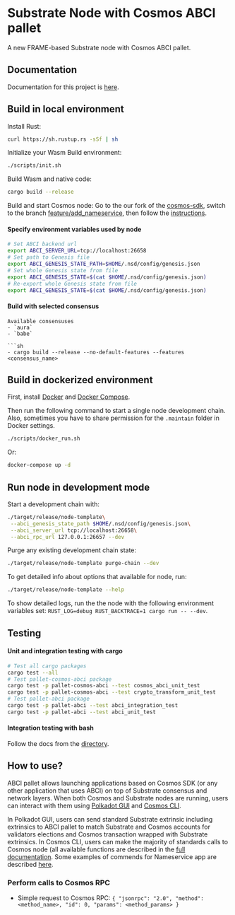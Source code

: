 # Substrate Node with Cosmos ABCI pallet

A new FRAME-based Substrate node with Cosmos ABCI pallet.

## Documentation

Documentation for this project is [here](https://github.com/adoriasoft/polkadot-cosmos-docs).

## Build in local environment

Install Rust:

```sh
curl https://sh.rustup.rs -sSf | sh
```

Initialize your Wasm Build environment:

```sh
./scripts/init.sh
```

Build Wasm and native code:

```sh
cargo build --release
```

Build and start Cosmos node:
Go to the our fork of the [cosmos-sdk](https://github.com/adoriasoft/cosmos-sdk/tree/master), switch to the branch [feature/add_nameservice](https://github.com/adoriasoft/cosmos-sdk/tree/feature/add_nameservice), then follow the [instructions](https://github.com/adoriasoft/cosmos-sdk/tree/feature/add_nameservice/simapp).

#### Specify environment variables used by node

```sh
# Set ABCI backend url
export ABCI_SERVER_URL=tcp://localhost:26658
# Set path to Genesis file
export ABCI_GENESIS_STATE_PATH=$HOME/.nsd/config/genesis.json
# Set whole Genesis state from file
export ABCI_GENESIS_STATE=$(cat $HOME/.nsd/config/genesis.json)
# Re-export whole Genesis state from file
export ABCI_GENESIS_STATE=$(cat $HOME/.nsd/config/genesis.json)
```

#### Build with selected consensus

````
Available consensuses
- `aura`
- `babe`

```sh
- cargo build --release --no-default-features --features <consensus_name>
````

## Build in dockerized environment

First, install [Docker](https://docs.docker.com/get-docker/) and [Docker Compose](https://docs.docker.com/compose/install/).

Then run the following command to start a single node development chain. Also, sometimes you have to share permission for the `.maintain` folder in Docker settings.

```sh
./scripts/docker_run.sh
```

Or:

```sh
docker-compose up -d
```

## Run node in development mode

Start a development chain with:

```sh
./target/release/node-template\
 --abci_genesis_state_path $HOME/.nsd/config/genesis.json\
 --abci_server_url tcp://localhost:26658\
 --abci_rpc_url 127.0.0.1:26657 --dev
```

Purge any existing development chain state:

```sh
./target/release/node-template purge-chain --dev
```

To get detailed info about options that available for node, run:

```sh
./target/release/node-template --help
```

To show detailed logs, run the the node with the following environment variables set: `RUST_LOG=debug RUST_BACKTRACE=1 cargo run -- --dev`.

## Testing

#### Unit and integration testing with cargo

```sh
# Test all cargo packages
cargo test --all
# Test pallet-cosmos-abci package
cargo test -p pallet-cosmos-abci --test cosmos_abci_unit_test
cargo test -p pallet-cosmos-abci --test crypto_transform_unit_test
# Test pallet-abci package
cargo test -p pallet-abci --test abci_integration_test
cargo test -p pallet-abci --test abci_unit_test
```

#### Integration testing with bash

Follow the docs from the [directory](https://github.com/adoriasoft/polkadot_cosmos_integration/tree/master/scripts/integration_tests).


## How to use?

ABCI pallet allows launching applications based on Cosmos SDK (or any other application that uses ABCI) on top of Substrate consensus and network layers. When both Cosmos and Substrate nodes are running, users can interact with them using [Polkadot GUI](https://polkadot.js.org/apps/) and [Cosmos CLI](https://docs.cosmos.network/v0.39/interfaces/cli.html). 

In Polkadot GUI, users can send standard Substrate extrinsic including extrinsics to ABCI pallet to match Substrate and Cosmos accounts for validators elections and Cosmos transaction wrapped with Substrate extrinsics. In Cosmos CLI, users can make the majority of standards calls to Cosmos node (all available functions are described in the [full documentation](https://github.com/adoriasoft/polkadot-cosmos-docs). Some examples of commends for Nameservice app are described [here](https://github.com/adoriasoft/cosmos-sdk/blob/feature/add_nameservice/simapp/README.md).

### Perform calls to Cosmos RPC

- Simple request to Cosmos RPC:
  `{ "jsonrpc": "2.0", "method": <method_name>, "id": 0, "params": <method_params> }`
